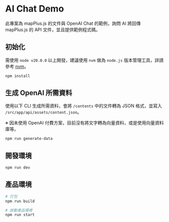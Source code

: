 # AI Chat Demo

此專案為 mapPlus.js 的文件與 OpenAI Chat 的範例，詢問 AI 將回傳 mapPlus.js 的 API 文件，並且提供範例程式碼。


## 初始化

需使用 `node v20.0.0` 以上開發，建議使用 `nvm` 做為 `node.js` 版本管理工具，詳請參考 [nvm](https://github.com/nvm-sh/nvm)。

```bash
npm install
```


## 生成 OpenAI 所需資料

使用以下 CLI 生成所需資料，會將 `/contents` 中的文件轉為 JSON 格式，並寫入 `/src/app/api/assets/content.json`。

※ 因未使用 OpenAI 付費方案，目前沒有將文字轉為向量資料，或是使用向量資料庫等。

```bash
npm run generate-data
```


## 開發環境

```bash
npm run dev
```


## 產品環境

```bash
# 打包
npm run build

# 啟動產品環境
npm run start
```